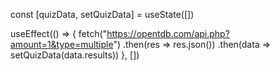   const [quizData, setQuizData] = useState([])

  useEffect(() => {
    fetch("https://opentdb.com/api.php?amount=1&type=multiple")
    .then(res => res.json())
    .then(data => setQuizData(data.results))
  }, [])

